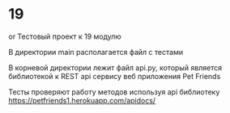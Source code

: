 # 19
or
Тестовый проект к 19 модулю 

В директории main располагается файл с тестами

В корневой директории лежит файл api.py, который является библиотекой к REST api сервису веб приложения Pet Friends

Тесты проверяют работу методов используя api библиотеку https://petfriends1.herokuapp.com/apidocs/
